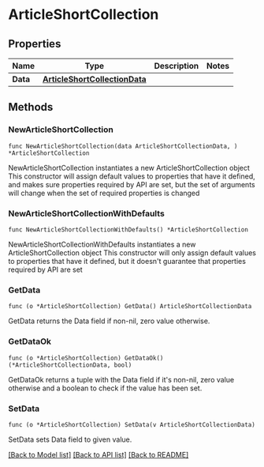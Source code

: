 # ArticleShortCollection

## Properties

Name | Type | Description | Notes
------------ | ------------- | ------------- | -------------
**Data** | [**ArticleShortCollectionData**](ArticleShortCollectionData.md) |  | 

## Methods

### NewArticleShortCollection

`func NewArticleShortCollection(data ArticleShortCollectionData, ) *ArticleShortCollection`

NewArticleShortCollection instantiates a new ArticleShortCollection object
This constructor will assign default values to properties that have it defined,
and makes sure properties required by API are set, but the set of arguments
will change when the set of required properties is changed

### NewArticleShortCollectionWithDefaults

`func NewArticleShortCollectionWithDefaults() *ArticleShortCollection`

NewArticleShortCollectionWithDefaults instantiates a new ArticleShortCollection object
This constructor will only assign default values to properties that have it defined,
but it doesn't guarantee that properties required by API are set

### GetData

`func (o *ArticleShortCollection) GetData() ArticleShortCollectionData`

GetData returns the Data field if non-nil, zero value otherwise.

### GetDataOk

`func (o *ArticleShortCollection) GetDataOk() (*ArticleShortCollectionData, bool)`

GetDataOk returns a tuple with the Data field if it's non-nil, zero value otherwise
and a boolean to check if the value has been set.

### SetData

`func (o *ArticleShortCollection) SetData(v ArticleShortCollectionData)`

SetData sets Data field to given value.



[[Back to Model list]](../README.md#documentation-for-models) [[Back to API list]](../README.md#documentation-for-api-endpoints) [[Back to README]](../README.md)



